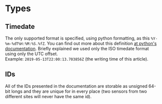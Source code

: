# Types

## Timedate
The only supported format is specified, using python formatting,
as this `%Y-%m-%dT%H:%M:%S.%fZ`. You can find out more about this definition
[at python's documentation](https://docs.python.org/2/library/datetime.html#strftime-and-strptime-behavior). Briefly explained we used only the ISO timedate format using only
the UTC offset.<br>
Example: `2019-05-13T22:00:13.703856Z` (the writing time of this article).

## IDs
All of the IDs presented in the documentation are storable as unsigned 64-bit
longs and they are unique for in every place (two sensors from two different
sites will never have the same id).
